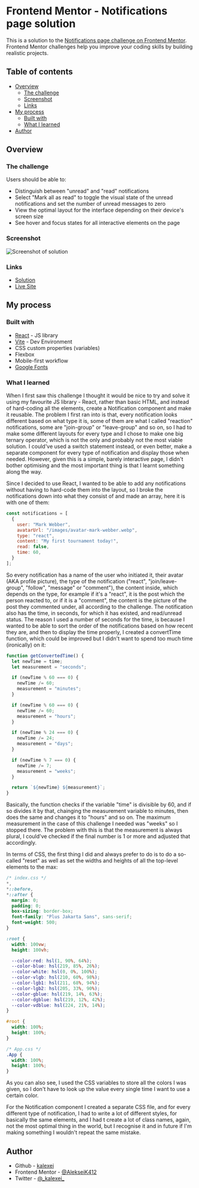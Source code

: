 # Frontend Mentor - Notifications page solution

This is a solution to the [Notifications page challenge on Frontend Mentor](https://www.frontendmentor.io/challenges/notifications-page-DqK5QAmKbC). Frontend Mentor challenges help you improve your coding skills by building realistic projects.

## Table of contents

- [Overview](#overview)
  - [The challenge](#the-challenge)
  - [Screenshot](#screenshot)
  - [Links](#links)
- [My process](#my-process)
  - [Built with](#built-with)
  - [What I learned](#what-i-learned)
- [Author](#author)

## Overview

### The challenge

Users should be able to:

- Distinguish between "unread" and "read" notifications
- Select "Mark all as read" to toggle the visual state of the unread notifications and set the number of unread messages to zero
- View the optimal layout for the interface depending on their device's screen size
- See hover and focus states for all interactive elements on the page

### Screenshot

![Screenshot of solution](./public/images/screenshot.png)

### Links

- [Solution](https://www.frontendmentor.io/solutions/responsive-notifications-page-using-reactjs-SCzBsChORw)
- [Live Site](https://kalexei-notificationspage.netlify.app/)

## My process

### Built with

- [React](https://reactjs.org/) - JS library
- [Vite](https://vitejs.dev/) - Dev Environment
- CSS custom properties (variables)
- Flexbox
- Mobile-first workflow
- [Google Fonts](https://fonts.google.com/)

### What I learned

When I first saw this challenge I thought it would be nice to try and solve it using my favourite JS library - React, rather than basic HTML, and instead of hard-coding all the elements, create a Notification component and make it reusable. The problem I first ran into is that, every notification looks different based on what type it is, some of them are what I called "reaction" notifications, some are "join-group" or "leave-group" and so on, so I had to make some different layouts for every type and I chose to make one big ternary operator, which is not the only and probably not the most viable solution. I could've used a switch statement instead, or even better, make a separate component for every type of notification and display those when needed. However, given this is a simple, barely interactive page, I didn't bother optimising and the most important thing is that I learnt something along the way.

Since I decided to use React, I wanted to be able to add any notifications without having to hard-code them into the layout, so I broke the notifications down into what they consist of and made an array, here it is with one of them:

```js
const notifications = [
  {
    user: "Mark Webber",
    avatarUrl: "/images/avatar-mark-webber.webp",
    type: "react",
    content: "My first tournament today!",
    read: false,
    time: 60,
  }
];
```

So every notification has a name of the user who initiated it, their avatar (AKA profile picture), the type of the notification ("react", "join/leave-group", "follow", "message" or "comment"), the content inside, which depends on the type, for example if it's a "react", it is the post which the person reacted to, or if it is a "comment", the content is the picture of the post they commented under, all according to the challenge. The notification also has the time, in seconds, for which it has existed, and read/unread status. The reason I used a number of seconds for the time, is because I wanted to be able to sort the order of the notifications based on how recent they are, and then to display the time properly, I created a convertTime function, which could be improved but I didn't want to spend too much time (ironically) on it:

```js
function getConvertedTime() {
  let newTime = time;
  let measurement = "seconds";

  if (newTime % 60 === 0) {
    newTime /= 60;
    measurement = "minutes";
  }

  if (newTime % 60 === 0) {
    newTime /= 60;
    measurement = "hours";
  }

  if (newTime % 24 === 0) {
    newTime /= 24;
    measurement = "days";
  }

  if (newTime % 7 === 0) {
    newTime /= 7;
    measurement = "weeks";
  }

  return `${newTime} ${measurement}`;
}
```

Basically, the function checks if the variable "time" is divisible by 60, and if so divides it by that, chainging the measurement variable to minutes, then does the same and changes it to "hours" and so on. The maximum measurement in the case of this challenge I needed was "weeks" so I stopped there. The problem with this is that the measurement is always plural, I could've checked if the final number is 1 or more and adjusted that accordingly.

In terms of CSS, the first thing I did and always prefer to do is to do a so-called "reset" as well as set the widths and heights of all the top-level elements to the max:

```css
/* index.css */
*,
*::before,
*::after {
  margin: 0;
  padding: 0;
  box-sizing: border-box;
  font-family: "Plus Jakarta Sans", sans-serif;
  font-weight: 500;
}

:root {
  width: 100vw;
  height: 100vh;

  --color-red: hsl(1, 90%, 64%);
  --color-blue: hsl(219, 85%, 26%);
  --color-white: hsl(0, 0%, 100%);
  --color-vlgb: hsl(210, 60%, 98%);
  --color-lgb1: hsl(211, 68%, 94%);
  --color-lgb2: hsl(205, 33%, 90%);
  --color-gblue: hsl(219, 14%, 63%);
  --color-dgblue: hsl(219, 12%, 42%);
  --color-vdblue: hsl(224, 21%, 14%);
}

#root {
  width: 100%;
  height: 100%;
}

/* App.css */
.App {
  width: 100%;
  height: 100%;
}
```

As you can also see, I used the CSS variables to store all the colors I was given, so I don't have to look up the value every single time I want to use a certain color.

For the Notification component I created a separate CSS file, and for every different type of notification, I had to write a lot of different styles, for basically the same elements, and I had t create a lot of class names, again, not the most optimal thing in the world, but I recognise it and in future if I'm making something I wouldn't repeat the same mistake.

## Author

- Github - [kalexei](https://github.com/kalexei)
- Frontend Mentor - [@AlekseiK412](https://www.frontendmentor.io/profile/AlekseiK412)
- Twitter - [@\_kalexei\_](https://www.twitter.com/_kalexei_)
